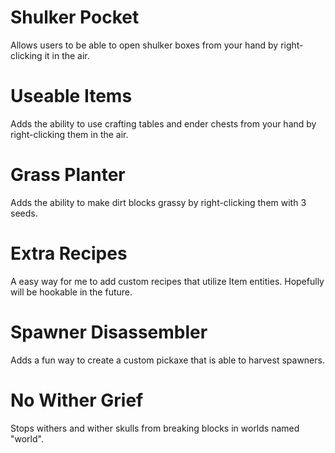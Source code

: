 # Shulker Pocket
Allows users to be able to open shulker boxes from your hand by right-clicking it in the air.

# Useable Items
Adds the ability to use crafting tables and ender chests from your hand by right-clicking them in the air.

# Grass Planter
Adds the ability to make dirt blocks grassy by right-clicking them with 3 seeds.

# Extra Recipes
A easy way for me to add custom recipes that utilize Item entities. Hopefully will be hookable in the future.

# Spawner Disassembler
Adds a fun way to create a custom pickaxe that is able to harvest spawners.

# No Wither Grief
Stops withers and wither skulls from breaking blocks in worlds named "world".
